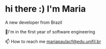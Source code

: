 # hi there :) I'm Maria
A new developer from Brazil

🌱I'm in the first year of software engineering

📫 How to reach me mariapaulacf@edu.unifil.br
